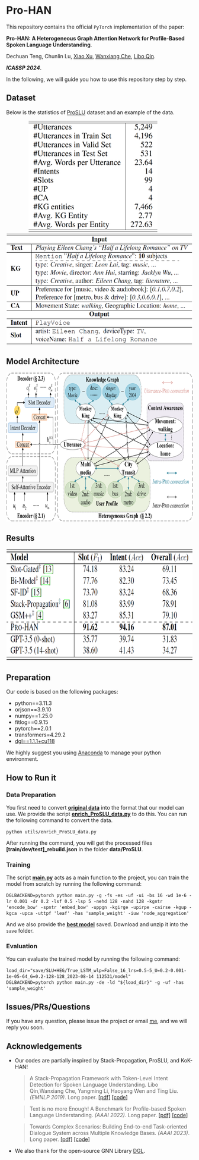 # Pro-HAN

This repository contains the official `PyTorch` implementation of the paper:

**Pro-HAN: A Heterogeneous Graph Attention Network for Profile-Based Spoken Language Understanding**.

Dechuan Teng, Chunlin Lu, [Xiao Xu](https://looperxx.github.io/), [Wanxiang Che](http://ir.hit.edu.cn/~car/), [Libo Qin](https://faculty.csu.edu.cn/qinlibo/zh_CN/index.htm).

***ICASSP 2024***.

[//]: # ([[Paper&#40;Arxiv&#41;]]&#40;&#41; [[Paper]]&#40;&#41;)

In the following, we will guide you how to use this repository step by step.

## Dataset
Below is the statistics of [ProSLU](https://github.com/LooperXX/ProSLU) dataset and an example of the data.
<div align="center">
  <img src="img/dataset_statistics.png" alt="dataset_statistics" height="300"/>
  &nbsp;&nbsp;&nbsp;&nbsp;&nbsp;&nbsp;&nbsp;&nbsp
  <img src="img/example.png" alt="example" height="300"/>
</div>

## Model Architecture
<div align=center>
  <img src="img/model_framework-crop.png" alt="framework" height="400"/>
</div>

## Results
<div align=center>
  <img src="img/result.png" alt="result" height="300"/>
</div>

## Preparation

Our code is based on the following packages:

- python==3.11.3
- orjson==3.9.10
- numpy==1.25.0
- fitlog==0.9.15
- pytorch==2.0.1
- transformers=4.29.2
- [dgl==1.1.1+cu118](https://www.dgl.ai/pages/start.html)

We highly suggest you using [Anaconda](https://www.anaconda.com/) to manage your python environment.

## How to Run it

### Data Preparation
You first need to convert **[original data](https://github.com/LooperXX/ProSLU/tree/master/data/ProSLU)** into the format that our model can use. We provide the script **[enrich_ProSLU_data.py](utils/enrich_ProSLU_data.py)** to do this. You can run the following command to convert the data.
```Shell
python utils/enrich_ProSLU_data.py
```
After running the command, you will get the processed files **[train/dev/test]_rebuild.json** in the folder **data/ProSLU**.

### Training
The script **[main.py](main.py)** acts as a main function to the project, you can train the model from scratch by running the following command:
```Shell
DGLBACKEND=pytorch python main.py -g -fs -es -uf -ui -bs 16 -wd 1e-6 -lr 0.001 -dr 0.2 -lsf 0.5 -lsp 5 -nehd 128 -nahd 128 -kgntr 'encode_bow' -spntr 'embed_bow' -uppgn -kgirge -upirpe -cairse -kgup -kgca -upca -uttpf 'leaf' -has 'sample_weight' -iuw 'node_aggregation'
```
And we also provide the **[best model](https://drive.google.com/file/d/1jb7oZYk39KavVYQyUjT4pDV3PSNP3hbh/view?usp=sharing)** saved.
Download and unzip it into the `save` folder.

### Evaluation
You can evaluate the trained model by running the following command:
```Shell
load_dir="save/SLU+HEG/True_LSTM_wlp=False_16_lrs=0.5-5_U=0.2-0.001-1e-05-64_G=0.2-128-128_2023-08-14 112531/model"
DGLBACKEND=pytorch python main.py -de -ld "${load_dir}" -g -uf -has 'sample_weight'
```

## Issues/PRs/Questions 
If you have any question, please issue the project or email [me](mailto:dcteng@ir.hit.edu.cn), and we will reply you soon.

## Acknowledgements
- Our codes are partially inspired by Stack-Propagation, ProSLU, and KoK-HAN!
  > A Stack-Propagation Framework with Token-Level Intent Detection for Spoken Language Understanding. Libo Qin,Wanxiang Che, Yangming Li, Haoyang Wen and Ting Liu. *(EMNLP 2019)*. Long paper. [[pdf]](https://www.aclweb.org/anthology/D19-1214/) [[code]](https://github.com/LeePleased/StackPropagation-SLU)

  > Text is no more Enough! A Benchmark for Profile-based Spoken Language Understanding. *(AAAI 2022)*. Long paper. [[pdf]](https://ojs.aaai.org/index.php/AAAI/article/view/21411) [[code]](https://github.com/LooperXX/ProSLU)
   
  > Towards Complex Scenarios: Building End-to-end Task-oriented Dialogue System across Multiple Knowledge Bases. *(AAAI 2023)*. Long paper. [[pdf]](https://ojs.aaai.org/index.php/AAAI/article/view/26581) [[code]](https://github.com/RaleLee/KoK-HAN)

  
- We also thank for the open-source GNN Library [DGL](https://github.com/dmlc/dgl).

[//]: # (## Citation)

[//]: # ()
[//]: # (If you use the source codes in this repository, please cite our paper.)

[//]: # ()
[//]: # (The bibtex is listed below:)

[//]: # ()
[//]: # (```)

[//]: # ()
[//]: # (```)
